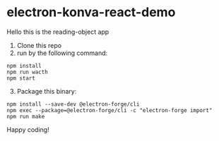 # electron-konva-react-demo
Hello this is the reading-object app

1. Clone this repo
2. run by the following command: 
```
npm install
npm run wacth
npm start
```
3. Package this binary: 
```
npm install --save-dev @electron-forge/cli
npm exec --package=@electron-forge/cli -c "electron-forge import"
npm run make
```

Happy coding!
